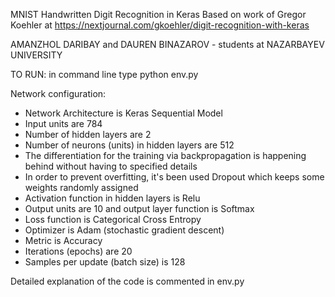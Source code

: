MNIST Handwritten Digit Recognition in Keras
Based on work of Gregor Koehler at https://nextjournal.com/gkoehler/digit-recognition-with-keras

AMANZHOL DARIBAY and DAUREN BINAZAROV - students at NAZARBAYEV UNIVERSITY

TO RUN: in command line type python env.py

Network configuration:
 - Network Architecture is Keras Sequential Model
 - Input units are 784
 - Number of hidden layers are 2
 - Number of neurons (units) in hidden layers are 512
 - The differentiation for the training via backpropagation is happening behind without having to specified details
 - In order to prevent overfitting, it's been used Dropout which keeps some weights randomly assigned
 - Activation function in hidden layers is Relu
 - Output units are 10 and output layer function is Softmax
 - Loss function is Categorical Cross Entropy
 - Optimizer is Adam (stochastic gradient descent)
 - Metric is Accuracy
 - Iterations (epochs) are 20
 - Samples per update (batch size) is 128

Detailed explanation of the code is commented in env.py
